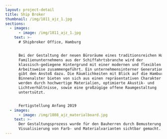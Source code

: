 ```yaml
---
layout: project-detail
title: Ship Broker
thumbnail: /img/1811_ajz_1.jpg
sections:
  - images:
      - image: /img/1811_ajz_1.jpg
    text: >-
      # Shipbroker Office, Hamburg


      Bei der Gestaltung der neuen Büroräume eines traditionsreichen Hamburger
      Familienunternehmens aus der Schiffahrtsbranche wird der
      klassisch-gediegene Hintergrund mit einer modernen und flexiblen
      Arbeitsweise zusammengeführt. Ein unternehmensinterner Generationswechsel
      gibt den Anstoß dazu. Die Räumlichkeiten mit Blick auf die Hamburger
      Binnenalster bieten von sich aus einen repräsentativen Charakter und
      werden durch hochwertige Materialien, optimierte Akustik- und
      Lichtverhältnisse, sowie eine großzügige offene Raumgestaltung
      untertsützt. 


      Fertigstellung Anfang 2019
  - images:
      - image: /img/1808_ajz_materialboard.jpg
    text: >-
      Der Gestaltungsprozess wurde für den Bauherren durch Bemusterung und
      Visualisierung von Farb- und Materialvarianten sichtbar gemacht.
---
```


